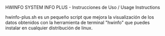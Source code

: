 HWINFO SYSTEM INFO PLUS - Instrucciones de Uso / Usage Instructions

hwinfo-plus.sh es un pequeño script que mejora la visualización de los datos obtenidos con la herramienta de terminal "hwinfo" que puedes instalar en cualquier distribución de linux.

